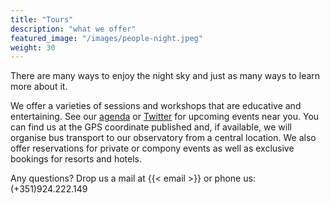 ```yaml
---
title: "Tours"
description: "what we offer"
featured_image: "/images/people-night.jpeg"
weight: 30
---
```


There are many ways to enjoy the night sky and just as many ways to learn more about it.

We offer a varieties of sessions and workshops that are educative and entertaining.
See our [agenda](/agenda) or [Twitter](https://twitter.com/ceusdosul) for upcoming events near you. You can find us at the GPS coordinate published and, if available, we will organise bus transport to our observatory from a central location.
We also offer reservations for private or compony events as well as exclusive bookings for resorts and hotels.

Any questions? Drop us a mail at {{< email >}} or phone us: (+351)924.222.149
